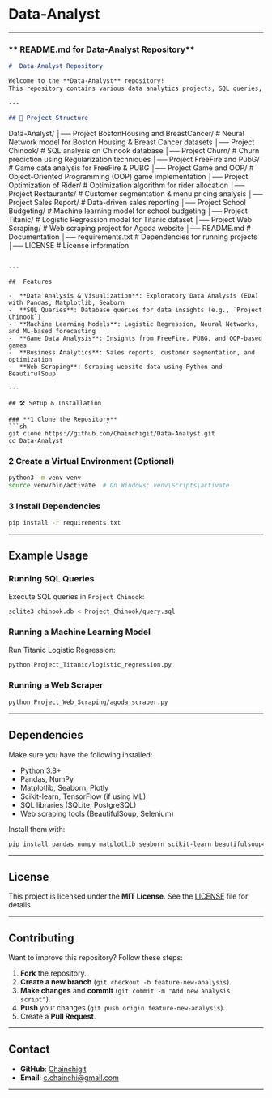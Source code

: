 # Data-Analyst 
---

### ** README.md for Data-Analyst Repository**
```md
#  Data-Analyst Repository

Welcome to the **Data-Analyst** repository!  
This repository contains various data analytics projects, SQL queries, machine learning models, and web scraping scripts.

---

## 📂 Project Structure

```
Data-Analyst/
│── Project BostonHousing and BreastCancer/   # Neural Network model for Boston Housing & Breast Cancer datasets
│── Project Chinook/                          # SQL analysis on Chinook database
│── Project Churn/                            # Churn prediction using Regularization techniques
│── Project FreeFire and PubG/                # Game data analysis for FreeFire & PUBG
│── Project Game and OOP/                     # Object-Oriented Programming (OOP) game implementation
│── Project Optimization of Rider/            # Optimization algorithm for rider allocation
│── Project Restaurants/                      # Customer segmentation & menu pricing analysis
│── Project Sales Report/                     # Data-driven sales reporting
│── Project School Budgeting/                 # Machine learning model for school budgeting
│── Project Titanic/                          # Logistic Regression model for Titanic dataset
│── Project Web Scraping/                     # Web scraping project for Agoda website
│── README.md                                 # Documentation
│── requirements.txt                          # Dependencies for running projects
│── LICENSE                                   # License information
```

---

##  Features

-  **Data Analysis & Visualization**: Exploratory Data Analysis (EDA) with Pandas, Matplotlib, Seaborn
-  **SQL Queries**: Database queries for data insights (e.g., `Project Chinook`)
-  **Machine Learning Models**: Logistic Regression, Neural Networks, and ML-based forecasting
-  **Game Data Analysis**: Insights from FreeFire, PUBG, and OOP-based games
-  **Business Analytics**: Sales reports, customer segmentation, and optimization
-  **Web Scraping**: Scraping website data using Python and BeautifulSoup

---

## 🛠️ Setup & Installation

### **1️ Clone the Repository**
```sh
git clone https://github.com/Chainchigit/Data-Analyst.git
cd Data-Analyst
```

### **2️ Create a Virtual Environment (Optional)**
```sh
python3 -m venv venv
source venv/bin/activate  # On Windows: venv\Scripts\activate
```

### **3️ Install Dependencies**
```sh
pip install -r requirements.txt
```

---

##  Example Usage

### **Running SQL Queries**
Execute SQL queries in `Project Chinook`:
```sh
sqlite3 chinook.db < Project_Chinook/query.sql
```

### **Running a Machine Learning Model**
Run Titanic Logistic Regression:
```sh
python Project_Titanic/logistic_regression.py
```

### **Running a Web Scraper**
```sh
python Project_Web_Scraping/agoda_scraper.py
```

---

##  Dependencies

Make sure you have the following installed:
- Python 3.8+
- Pandas, NumPy
- Matplotlib, Seaborn, Plotly
- Scikit-learn, TensorFlow (if using ML)
- SQL libraries (SQLite, PostgreSQL)
- Web scraping tools (BeautifulSoup, Selenium)

Install them with:
```sh
pip install pandas numpy matplotlib seaborn scikit-learn beautifulsoup4 selenium
```

---

##  License

This project is licensed under the **MIT License**. See the [LICENSE](LICENSE) file for details.

---

##  Contributing

Want to improve this repository? Follow these steps:
1. **Fork** the repository.
2. **Create a new branch** (`git checkout -b feature-new-analysis`).
3. **Make changes** and **commit** (`git commit -m "Add new analysis script"`).
4. **Push** your changes (`git push origin feature-new-analysis`).
5. Create a **Pull Request**.

---

##  Contact

- **GitHub**: [Chainchigit](https://github.com/Chainchigit)
- **Email**: c.chainchi@gmail.com

---
